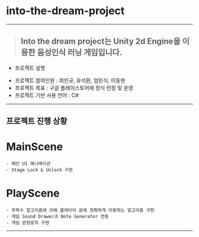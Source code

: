 # into-the-dream-project

*****

> ## Into the dream project는 Unity 2d Engine을 이용한 음성인식 러닝 게임입니다.
 * 프로젝트 설명
  - 프로젝트 참여인원 : 최인규, 유석환, 엄민식, 이동현
  - 프로젝트 목표 : 구글 플레이스토어에 정식 런칭 및 운영
  - 프로젝트 기반 사용 언어 : C#
*****

 ## 프로젝트 진행 상황 
   # MainScene
    - 메인 UI 애니메이션 
    - Stage Lock & Unlock 구현
    
   # PlayScene
    - 주파수 알고리즘에 의해 플레이어 음에 정확하게 이동하는 알고리즘 구현
    - 게임 Sound Drawer과 Note Generator 연동
    - 게임 판정로직 구현
        
 *****


